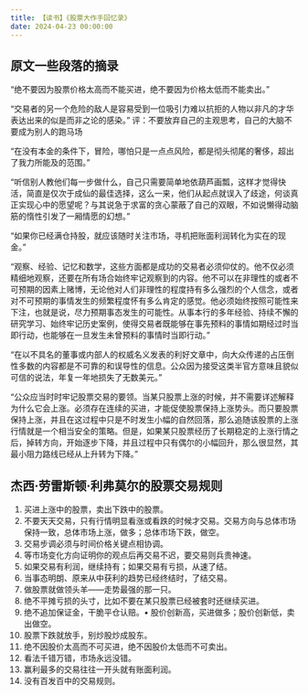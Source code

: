 ```yaml
---
title: 【读书】《股票大作手回忆录》
date: 2024-04-23 00:00:00
---
```


## 原文一些段落的摘录
“绝不要因为股票价格太高而不能买进，绝不要因为价格太低而不能卖出。”

“交易者的另一个危险的敌人是容易受到一位吸引力难以抗拒的人物以非凡的才华表达出来的似是而非之论的感染。”
评：不要放弃自己的主观思考，自己的大脑不要成为别人的跑马场

“在没有本金的条件下，冒险，哪怕只是一点点风险，都是彻头彻尾的奢侈，超出了我力所能及的范围。”

“听信别人教他们每一步做什么，自己只需要简单地依葫芦画瓢，这样才觉得快活，简直是仅次于成仙的最佳选择，这么一来，他们从起点就误入了歧途，何谈真正实现心中的愿望呢？与其说急于求富的贪心蒙蔽了自己的双眼，不如说懒得动脑筋的惰性引发了一厢情愿的幻想。”

“如果你已经满仓持股，就应该随时关注市场，寻机把账面利润转化为实在的现金。”

“观察、经验、记忆和数学，这些方面都是成功的交易者必须仰仗的。他不仅必须精细地观察，还要在所有场合始终牢记观察到的内容。他不可以在非理性的或者不可预期的因素上赌博，无论他对人们非理性的程度持有多么强烈的个人信念，或者对不可预期的事情发生的频繁程度怀有多么肯定的感觉。他必须始终按照可能性来下注，也就是说，尽力预期事态发生的可能性。从事本行的多年经验、持续不懈的研究学习、始终牢记历史案例，使得交易者既能够在事先预料的事情如期经过时当即行动，也能够在一旦发生未曾预料的事情时当即行动。”

“在以不具名的董事或内部人的权威名义发表的利好文章中，向大众传递的占压倒性多数的内容都是不可靠的和误导性的信息。公众因为接受这类半官方意味且貌似可信的说法，年复一年地损失了无数美元。”

“公众应当时时牢记股票交易的要领。当某只股票上涨的时候，并不需要详述解释为什么它会上涨。必须存在连续的买进，才能促使股票保持上涨势头。而只要股票保持上涨，并且在这过程中只是不时发生小幅的自然回落，那么追随该股票的上涨行情就是一个相当安全的策略。但是，如果某只股票经历了长期稳定的上涨行情之后，掉转方向，开始逐步下降，并且过程中只有偶尔的小幅回升，那么很显然，其最小阻力路线已经从上升转为下降。”


## 杰西·劳雷斯顿·利弗莫尔的股票交易规则
1. 买进上涨中的股票，卖出下跌中的股票。
2. 不要天天交易，只有行情明显看涨或看跌的时候才交易。交易方向与总体市场保持一致，总体市场上涨，做多；总体市场下跌，做空。
3. 交易步调必须与时间价格关键点相协调。
4. 等市场变化方向证明你的观点后再交易不迟，要交易则兵贵神速。
5. 如果交易有利润，继续持有；如果交易有亏损，从速了结。
6. 当事态明朗、原来从中获利的趋势已经终结时，了结交易。
7. 做股票就做领头羊——走势最强的那一只。
8. 绝不平摊亏损的头寸，比如不要在某只股票已经被套时还继续买进。
9. 绝不追加保证金，干脆平仓认赔。• 股价创新高，买进做多；股价创新低，卖出做空。
10. 股票下跌就放手，别炒股炒成股东。
11. 绝不因股价太高而不可买进，绝不因股价太低而不可卖出。
12. 看法千错万错，市场永远没错。
13. 赢利最多的交易往往一开头就有账面利润。
14. 没有百发百中的交易规则。
